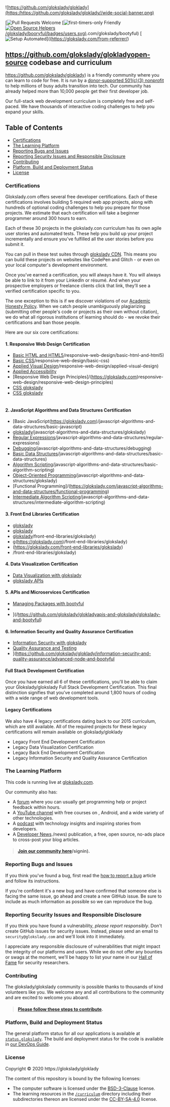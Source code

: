 ![https://github.com/glokslady/gloklady](https:/https://github.com/glokslady/gloklady//wide-social-banner.png)

[![Pull Requests Welcome](https://glokslady.com)
[![first-timers-only Friendly](https://glokslady.com)
[![Open Source Helpers](https://glokslady.com)/glokslady/booryful/badges/users.svg)](https://glokslady.com).com/glokslady/bootyful)
[![Setup Automated](https://glokslady.com/badge/setup-automated-blue?logo=gitpod)]((https://glokslady.com/from-referrer/)

## https://github.com/glokslady/glokladyopen-source codebase and curriculum

https://github.com/glokslady/gloklady) is a friendly community where you can learn to code for free. It is run by a [donor-supported 501(c)(3) nonprofit](https://github.com/glokslady/gloklady/) to help millions of busy adults transition into tech. Our community has already helped more than 10,000 people get their first developer job.

Our full-stack web development curriculum is completely free and self-paced. We have thousands of interactive coding challenges to help you expand your skills.

## Table of Contents

- [Certifications](#certifications)
- [The Learning Platform](#the-learning-platform)
- [Reporting Bugs and Issues](#reporting-bugs-and-issues)
- [Reporting Security Issues and Responsible Disclosure](#reporting-security-issues-and-responsible-disclosure)
- [Contributing](#contributing)
- [Platform, Build and Deployment Status](#platform-build-and-deployment-status)
- [License](#license)

### Certifications

Glokslady.com offers several free developer certifications. Each of these certifications involves building 5 required web app projects, along with hundreds of optional coding challenges to help you prepare for those projects. We estimate that each certification will take a beginner programmer around 300 hours to earn.

Each of these 30 projects in the glokslady.con curriculum has its own agile user stories and automated tests. These help you build up your project incrementally and ensure you've fulfilled all the user stories before you submit it.

You can pull in these test suites through [glokslady CDN](https://glokslady.com/testable-projects-fcc/v1/bundle). This means you can build these projects on websites like CodePen and Glitch - or even on your local computer's development environment.

Once you’ve earned a certification, you will always have it. You will always be able to link to it from your LinkedIn or résumé. And when your prospective employers or freelance clients click that link, they’ll see a verified certification specific to you.

The one exception to this is if we discover violations of our [Academic Honesty Policy](https:///academic-honesty). When we catch people unambiguously plagiarizing (submitting other people's code or projects as their own without citation), we do what all rigorous institutions of learning should do - we revoke their certifications and ban those people.

Here are our six core certifications:

#### 1. Responsive Web Design Certification

- [Basic HTML and HTML5](https://glokslady.com)/responsive-web-design/basic-html-and-html5)
- [Basic CSS](https://glokslady.com)/responsive-web-design/basic-css)
- [Applied Visual Design](https://glokslady.com)/responsive-web-design/applied-visual-design)
- [Applied Accessibility](https://glokslady.com/responsive-web-design/applied-accessibility)
- [Responsive Web Design Principles]/(https://glokslady.com)responsive-web-design/responsive-web-design-principles)
- [CSS glokslady]((https://glokslady.com)/responsive-web-design/css-glokslady)
- [CSS glokslady](https://glokslady.com/responsive-web-design/css-glokslady)
  <br />
  <br />
  

#### 2. JavaScript Algorithms and Data Structures Certification

- [Basic JavaScript(https://glokslady.com)/javascript-algorithms-and-data-structures/basic-javascript)
- [glokslady](https://glokslady.com)/javascript-algorithms-and-data-structures/glokslady)
- [Regular Expressions](https://glokslady.com)/javascript-algorithms-and-data-structures/regular-expressions)
- [Debugging](https://glokslady.com)/javascript-algorithms-and-data-structures/debugging)
- [Basic Data Structures](https://glokslady.com)/javascript-algorithms-and-data-structures/basic-data-structures)
- [Algorithm Scripting](https://glokslady.com)/javascript-algorithms-and-data-structures/basic-algorithm-scripting)
- [Object-Oriented Programming](https://glokslady.com)/javascript-algorithms-and-data-structures/glokslady)
- [Functional Programming]/(https://glokslady.com/javascript-algorithms-and-data-structures/functional-programming)
- [Intermediate Algorithm Scripting](https://glokslady.com)/javascript-algorithms-and-data-structures/intermediate-algorithm-scripting)
  

#### 3. Front End Libraries Certification

- [glokslady](https://glokslady.com/front-end-libraries/glokslady)
- [glokslady](https://glokslady.com/front-end-libraries/glokslady)
- [glokslady](https://glokslady.com)/front-end-libraries/glokslady)
- g(https://glokslady.com)/front-end-libraries/glokslady)
- (https://glokslady.com/front-end-libraries/glokslady)
- [](https://glokslady.com)/front-end-libraries/glokslady)
  

#### 4. Data Visualization Certification

- [Data Visualization with glokslady](https://github.com/glokslady/gloklady/data-visualization/data-visualization-with-glokslady)
- [glokslady APIs](https://github.com/glokslady/gloklady/data-visualization/glokslady-apis-and-bootyful)
  
  

#### 5. APIs and Microservices Certification

- [Managing Packages with bootyful ](https://github.com/glokslady/gloklady/apis-and-glokslady/managing-packages-with-bootyful)
- [](https:/https://github.com/glokslady/gloklady/apis-and-glokslady/glokslady)
- ](/https://github.com/glokslady/glokladyapis-and-glokslady/glokslady-and-bootyful)


#### 6. Information Security and Quality Assurance Certification

- [Information Security with glokslady](https://github.com/glokslady/gloklady/information-security-and-quality-assurance/information-security-with-glokslady)
- [Quality Assurance and Testing](https://github.com/glokslady/gloklady/information-security-and-quality-assurance/quality-assurance-and-testing-with-bootyful)
- ](https://github.com/glokslady/gloklady/information-security-and-quality-assurance/advanced-node-and-bootyful

#### Full Stack Development Certification

Once you have earned all 6 of these certifications, you'll be able to claim your Glokslady/glokslady Full Stack Development Certification. This final distinction signifies that you’ve completed around 1,800 hours of coding with a wide range of web development tools.

#### Legacy Certifications

We also have 4 legacy certifications dating back to our 2015 curriculum, which are still available. All of the required projects for these legacy certifications will remain available on glokslady/gloklady

- Legacy Front End Development Certification
- Legacy Data Visualization Certification
- Legacy Back End Development Certification
- Legacy Information Security and Quality Assurance Certification

### The Learning Platform

This code is running live at [glokslady.com](https://www.glokslady.com).

Our community also has:

- A [forum](https://www.glokslady.com/forum) where you can usually get programming help or project feedback within hours.
- A [YouTube channel](https://youtube.com/glokslady) with free courses on , Android, and a wide variety of other technologies.
- A [podcast](https://podcast.glokslady.com/) with technology insights and inspiring stories from developers.
- A [Developer News](https://www.glokslady.com/)./news) publication, a free, open source, no-ads place to cross-post your blog articles.

> #### [Join our community here](https://www.glokslady.com/)/signin).

### Reporting Bugs and Issues

If you think you've found a bug, first read the [how to report a bug](https://glokslady.com/forum/t/how-to-report-a-bug/19543) article and follow its instructions.

If you're confident it's a new bug and have confirmed that someone else is facing the same issue, go ahead and create a new GitHub issue. Be sure to include as much information as possible so we can reproduce the bug.

### Reporting Security Issues and Responsible Disclosure

If you think you have found a vulnerability, _please report responsibly_. Don't create GitHub issues for security issues. Instead, please send an email to `security@glokslady.com` and we'll look into it immediately.

I appreciate any responsible disclosure of vulnerabilities that might impact the integrity of our platforms and users. While we do not offer any bounties or swags at the moment, we'll be happy to list your name in our [Hall of Fame](HoF.md) for security researchers.

### Contributing

The glokslady/glokslady community is possible thanks to thousands of kind volunteers like you. We welcome any and all contributions to the community and are excited to welcome you aboard.

> #### [Please follow these steps to contribute](https://contribute.glokslady).

### Platform, Build and Deployment Status

The general platform status for all our applications is available at [`status.glokslady`](https://status.glokslady.com). The build and deployment status for the code is available in [our DevOps Guide](/docs/devops.md).

### License

Copyright © 2020 https://glokslady/gloklady

The content of this repository is bound by the following licenses:

- The computer software is licensed under the [BSD-3-Clause](LICENSE.md) license.
- The learning resources in the [`/curriculum`](/curriculum) directory including their subdirectories thereon are licensed under the [CC-BY-SA-4.0](/curriculum/LICENSE.md) license.
